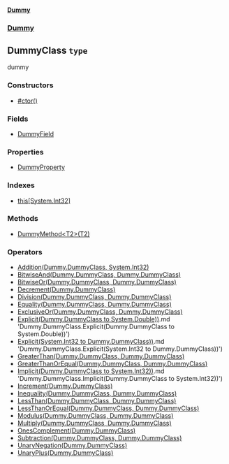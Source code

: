 #### [Dummy](./Dummy.md 'Dummy')
### [Dummy](./Dummy.md#Dummy 'Dummy')
## DummyClass `type`
dummy
### Constructors
- [#ctor()](./Dummy-DummyClass--ctor().md 'Dummy.DummyClass.#ctor()')
### Fields
- [DummyField](./Dummy-DummyClass-DummyField.md 'Dummy.DummyClass.DummyField')
### Properties
- [DummyProperty](./Dummy-DummyClass-DummyProperty.md 'Dummy.DummyClass.DummyProperty')
### Indexes
- [this[System.Int32]](./Dummy-DummyClass-this-System-Int32-.md 'Dummy.DummyClass.this[System.Int32]')
### Methods
- [DummyMethod&lt;T2&gt;(T2)](./Dummy-DummyClass-DummyMethod-T2-(T2).md 'Dummy.DummyClass.DummyMethod&lt;T2&gt;(T2)')
### Operators
- [Addition(Dummy.DummyClass, System.Int32)](./Dummy-DummyClass-Addition(Dummy-DummyClass-_System-Int32).md 'Dummy.DummyClass.Addition(Dummy.DummyClass, System.Int32)')
- [BitwiseAnd(Dummy.DummyClass, Dummy.DummyClass)](./Dummy-DummyClass-BitwiseAnd(Dummy-DummyClass-_Dummy-DummyClass).md 'Dummy.DummyClass.BitwiseAnd(Dummy.DummyClass, Dummy.DummyClass)')
- [BitwiseOr(Dummy.DummyClass, Dummy.DummyClass)](./Dummy-DummyClass-BitwiseOr(Dummy-DummyClass-_Dummy-DummyClass).md 'Dummy.DummyClass.BitwiseOr(Dummy.DummyClass, Dummy.DummyClass)')
- [Decrement(Dummy.DummyClass)](./Dummy-DummyClass-Decrement(Dummy-DummyClass).md 'Dummy.DummyClass.Decrement(Dummy.DummyClass)')
- [Division(Dummy.DummyClass, Dummy.DummyClass)](./Dummy-DummyClass-Division(Dummy-DummyClass-_Dummy-DummyClass).md 'Dummy.DummyClass.Division(Dummy.DummyClass, Dummy.DummyClass)')
- [Equality(Dummy.DummyClass, Dummy.DummyClass)](./Dummy-DummyClass-Equality(Dummy-DummyClass-_Dummy-DummyClass).md 'Dummy.DummyClass.Equality(Dummy.DummyClass, Dummy.DummyClass)')
- [ExclusiveOr(Dummy.DummyClass, Dummy.DummyClass)](./Dummy-DummyClass-ExclusiveOr(Dummy-DummyClass-_Dummy-DummyClass).md 'Dummy.DummyClass.ExclusiveOr(Dummy.DummyClass, Dummy.DummyClass)')
- [Explicit(Dummy.DummyClass to System.Double))](./Dummy-DummyClass-Explicit(Dummy-DummyClass_to_System-Double)).md 'Dummy.DummyClass.Explicit(Dummy.DummyClass to System.Double))')
- [Explicit(System.Int32 to Dummy.DummyClass))](./Dummy-DummyClass-Explicit(System-Int32_to_Dummy-DummyClass)).md 'Dummy.DummyClass.Explicit(System.Int32 to Dummy.DummyClass))')
- [GreaterThan(Dummy.DummyClass, Dummy.DummyClass)](./Dummy-DummyClass-GreaterThan(Dummy-DummyClass-_Dummy-DummyClass).md 'Dummy.DummyClass.GreaterThan(Dummy.DummyClass, Dummy.DummyClass)')
- [GreaterThanOrEqual(Dummy.DummyClass, Dummy.DummyClass)](./Dummy-DummyClass-GreaterThanOrEqual(Dummy-DummyClass-_Dummy-DummyClass).md 'Dummy.DummyClass.GreaterThanOrEqual(Dummy.DummyClass, Dummy.DummyClass)')
- [Implicit(Dummy.DummyClass to System.Int32))](./Dummy-DummyClass-Implicit(Dummy-DummyClass_to_System-Int32)).md 'Dummy.DummyClass.Implicit(Dummy.DummyClass to System.Int32))')
- [Increment(Dummy.DummyClass)](./Dummy-DummyClass-Increment(Dummy-DummyClass).md 'Dummy.DummyClass.Increment(Dummy.DummyClass)')
- [Inequality(Dummy.DummyClass, Dummy.DummyClass)](./Dummy-DummyClass-Inequality(Dummy-DummyClass-_Dummy-DummyClass).md 'Dummy.DummyClass.Inequality(Dummy.DummyClass, Dummy.DummyClass)')
- [LessThan(Dummy.DummyClass, Dummy.DummyClass)](./Dummy-DummyClass-LessThan(Dummy-DummyClass-_Dummy-DummyClass).md 'Dummy.DummyClass.LessThan(Dummy.DummyClass, Dummy.DummyClass)')
- [LessThanOrEqual(Dummy.DummyClass, Dummy.DummyClass)](./Dummy-DummyClass-LessThanOrEqual(Dummy-DummyClass-_Dummy-DummyClass).md 'Dummy.DummyClass.LessThanOrEqual(Dummy.DummyClass, Dummy.DummyClass)')
- [Modulus(Dummy.DummyClass, Dummy.DummyClass)](./Dummy-DummyClass-Modulus(Dummy-DummyClass-_Dummy-DummyClass).md 'Dummy.DummyClass.Modulus(Dummy.DummyClass, Dummy.DummyClass)')
- [Multiply(Dummy.DummyClass, Dummy.DummyClass)](./Dummy-DummyClass-Multiply(Dummy-DummyClass-_Dummy-DummyClass).md 'Dummy.DummyClass.Multiply(Dummy.DummyClass, Dummy.DummyClass)')
- [OnesComplement(Dummy.DummyClass)](./Dummy-DummyClass-OnesComplement(Dummy-DummyClass).md 'Dummy.DummyClass.OnesComplement(Dummy.DummyClass)')
- [Subtraction(Dummy.DummyClass, Dummy.DummyClass)](./Dummy-DummyClass-Subtraction(Dummy-DummyClass-_Dummy-DummyClass).md 'Dummy.DummyClass.Subtraction(Dummy.DummyClass, Dummy.DummyClass)')
- [UnaryNegation(Dummy.DummyClass)](./Dummy-DummyClass-UnaryNegation(Dummy-DummyClass).md 'Dummy.DummyClass.UnaryNegation(Dummy.DummyClass)')
- [UnaryPlus(Dummy.DummyClass)](./Dummy-DummyClass-UnaryPlus(Dummy-DummyClass).md 'Dummy.DummyClass.UnaryPlus(Dummy.DummyClass)')
